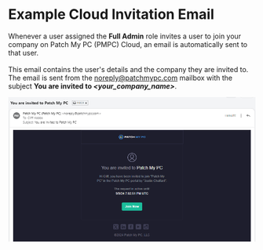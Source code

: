 # Example Cloud Invitation Email

Whenever a user assigned the **Full Admin** role invites a user to join your company on Patch My PC (PMPC) Cloud, an email is automatically sent to that user.  \
\
This email contains the user's details and the company they are invited to. The email is sent from the [noreply@patchmypc.com](mailto:noreply@patchmypc.com) mailbox with the subject **You are invited to&#x20;**_**\<your\_company\_name>**_.

![Example “Invitation” email](/_images/image-(614).png "Example “Invitation” email")